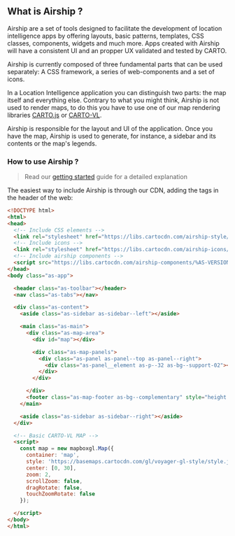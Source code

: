 ## What is Airship ?

Airship are a set of tools designed to facilitate the development of location intelligence apps by offering layouts, basic patterns, templates, CSS classes, components, widgets and much more. Apps created with Airship will have a consistent UI and an propper UX validated and tested by CARTO.

Airship is currently composed of three fundamental parts that can be used separately: A CSS framework, a series of web-components and a set of icons.

In a Location Intelligence application you can distinguish two parts: the map itself and everything else. Contrary to what you might think, Airship is not used to render maps, to do this you have to use one of our map rendering libraries [CARTO.js](/developers/carto-js/) or [CARTO-VL](/developers/carto-vl/).

Airship is responsible for the layout and UI of the application. Once you have the map, Airship is used to generate, for instance, a sidebar and its contents or the map's legends.

### How to use Airship ?

> Read our [getting started](getting-started) guide for a detailed explanation


The easiest way to include Airship is through our CDN, adding the tags in the header of the web:


```html
<!DOCTYPE html>
<html>
<head>
  <!-- Include CSS elements -->
  <link rel="stylesheet" href="https://libs.cartocdn.com/airship-style/%AS-VERSION%/airship.css">
  <!-- Include icons -->
  <link rel="stylesheet" href="https://libs.cartocdn.com/airship-icons/%AS-VERSION%/icons.css">
  <!-- Include airship components -->
  <script src="https://libs.cartocdn.com/airship-components/%AS-VERSION%/airship.js"></script>
</head>
<body class="as-app">

  <header class="as-toolbar"></header>
  <nav class="as-tabs"></nav>

  <div class="as-content">
    <aside class="as-sidebar as-sidebar--left"></aside>

    <main class="as-main">
      <div class="as-map-area">
        <div id="map"></div>

        <div class="as-map-panels">
          <div class="as-panel as-panel--top as-panel--right">
            <div class="as-panel__element as-p--32 as-bg--support-02"></div>
          </div>
        </div>

      </div>
      <footer class="as-map-footer as-bg--complementary" style="height: 100px;"></footer>
    </main>

    <aside class="as-sidebar as-sidebar--right"></aside>
  </div>

  <!-- Basic CARTO-VL MAP -->
  <script>
    const map = new mapboxgl.Map({
      container: 'map',
      style: 'https://basemaps.cartocdn.com/gl/voyager-gl-style/style.json',
      center: [0, 30],
      zoom: 2,
      scrollZoom: false,
      dragRotate: false,
      touchZoomRotate: false
    });

  </script>
</body>
</html>
```
